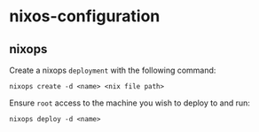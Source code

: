 # nixos-configuration

## nixops

Create a nixops `deployment` with the following command:

```
nixops create -d <name> <nix file path>
```

Ensure `root` access to the machine you wish to deploy to and run:

```
nixops deploy -d <name>
```
